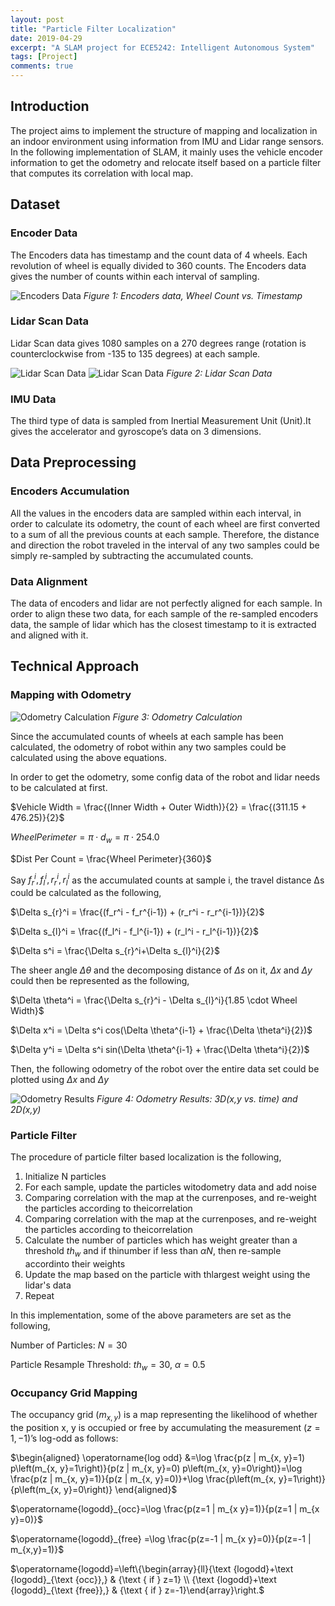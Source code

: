 ```yaml
---
layout: post
title: "Particle Filter Localization"
date: 2019-04-29
excerpt: "A SLAM project for ECE5242: Intelligent Autonomous System"
tags: [Project]
comments: true
---
```


## Introduction

The project aims to implement the structure of mapping and localization in an indoor environment using information from IMU and Lidar range sensors. In the following implementation of SLAM, it mainly uses the vehicle encoder information to get the odometry and relocate itself based on a particle filter that computes its correlation with local map.

## Dataset

### Encoder Data

The Encoders data has timestamp and the count data of 4 wheels. Each revolution of wheel is equally divided to 360 counts. The Encoders data gives the number of counts within each interval of sampling.

![Encoders Data](https://user-images.githubusercontent.com/11435445/56913568-fc6e7900-6a7f-11e9-8656-b62e16c3ec1e.png)
*Figure 1: Encoders data, Wheel Count vs. Timestamp*

### Lidar Scan Data

Lidar Scan data gives 1080 samples on a 270 degrees range (rotation is counterclockwise from -135 to 135 degrees) at each sample.

![Lidar Scan Data](https://user-images.githubusercontent.com/11435445/56913717-6555f100-6a80-11e9-93c6-3235c40e359c.png)
![Lidar Scan Data](https://user-images.githubusercontent.com/11435445/56913825-9504f900-6a80-11e9-8118-00533251c7b9.png)
*Figure 2: Lidar Scan Data*

### IMU Data

The third type of data is sampled from Inertial Measurement Unit (Unit).It gives the accelerator and gyroscope’s data on 3 dimensions.

## Data Preprocessing

### Encoders Accumulation

All the values in the encoders data are sampled within each interval, in order to calculate its odometry, the count of each wheel are first converted to a sum of all the previous counts at each sample. Therefore, the distance and direction the robot traveled in the interval of any two samples could be simply re-sampled by subtracting the accumulated counts.

### Data Alignment

The data of encoders and lidar are not perfectly aligned for each sample. In order to align these two data, for each sample of the re-sampled encoders data, the sample of lidar which has the closest timestamp to it is extracted and aligned with it.

## Technical Approach

### Mapping with Odometry

![Odometry Calculation](https://user-images.githubusercontent.com/11435445/56914209-81a65d80-6a81-11e9-8498-9778669d1f0a.png)
*Figure 3: Odometry Calculation*

Since the accumulated counts of wheels at each sample has been calculated, the odometry of robot within any two samples could be calculated using the above equations.

In order to get the odometry, some config data of the robot and lidar needs to be calculated at first.

$Vehicle Width = \frac{(Inner Width + Outer Width)}{2} = \frac{(311.15 + 476.25)}{2}$

$Wheel Perimeter = \pi \cdot d_w = \pi \cdot 254.0$

$Dist Per Count = \frac{Wheel Perimeter}{360}$

Say $f_r^i, f_l^i, r_r^i, r_l^i$ as the accumulated counts at sample i, the travel distance
∆s could be calculated as the following,

$\Delta s_{r}^i = \frac{(f_r^i - f_r^{i-1}) + (r_r^i - r_r^{i-1})}{2}$

$\Delta s_{l}^i = \frac{(f_l^i - f_l^{i-1}) + (r_l^i - r_l^{i-1})}{2}$

$\Delta s^i = \frac{\Delta s_{r}^i+\Delta s_{l}^i}{2}$

The sheer angle $\Delta \theta$ and the decomposing distance of $\Delta s$ on it, $\Delta x$ and $\Delta y$ could then be represented as the following,

$\Delta \theta^i = \frac{\Delta s_{r}^i - \Delta s_{l}^i}{1.85 \cdot Wheel Width}$

$\Delta x^i = \Delta s^i cos(\Delta \theta^{i-1} + \frac{\Delta \theta^i}{2})$

$\Delta y^i = \Delta s^i sin(\Delta \theta^{i-1} + \frac{\Delta \theta^i}{2})$

Then, the following odometry of the robot over the entire data set could be plotted using $\Delta x$ and $\Delta y$

![Odometry Results](https://user-images.githubusercontent.com/11435445/56914786-fcbc4380-6a82-11e9-92f3-0c21e487a4cf.png)
*Figure 4: Odometry Results: 3D(x,y vs. time) and 2D(x,y)*

### Particle Filter

The procedure of particle filter based localization is the following,

1. Initialize N particles
2. For each sample, update the particles witodometry data and add noise
3. Comparing correlation with the map at the currenposes, and re-weight the particles according to theicorrelation
4. Comparing correlation with the map at the currenposes, and re-weight the particles according to theicorrelation
5. Calculate the number of particles which has weight greater than a threshold $th_w$ and if thinumber if less than $\alpha N$, then re-sample accordinto their weights
6. Update the map based on the particle with thlargest weight using the lidar's data
7. Repeat

In this implementation, some of the above parameters are set as the following,

Number of Particles: $N = 30$

Particle Resample Threshold: $th_w = 30$, $\alpha = 0.5$

### Occupancy Grid Mapping

The occupancy grid ($m_{x,y}$) is a map representing the likelihood of whether the position x, y is occupied or free by accumulating the measurement $(z = 1,−1)$’s log-odd as follows:

$\begin{aligned} \operatorname{log odd} &=\log \frac{p(z | m_{x, y}=1) p\left(m_{x, y}=1\right)}{p(z | m_{x, y}=0) p\left(m_{x, y}=0\right)}=\log \frac{p(z | m_{x, y}=1)}{p(z | m_{x, y}=0)}+\log \frac{p\left(m_{x, y}=1\right)}{p\left(m_{x, y}=0\right)} \end{aligned}$

$\operatorname{logodd}_{occ}=\log \frac{p(z=1 | m_{x y}=1)}{p(z=1 | m_{x y}=0)}$

$\operatorname{logodd}_{free} =\log \frac{p(z=-1 | m_{x y}=0)}{p(z=-1 | m_{x,y}=1)}$

$\operatorname{logodd}=\left\{\begin{array}{ll}{\text {logodd}+\text {logodd}_{\text {occ}},} & {\text { if } z=1} \\ {\text {logodd}+\text {logodd}_{\text {free}},} & {\text { if } z=-1}\end{array}\right.$